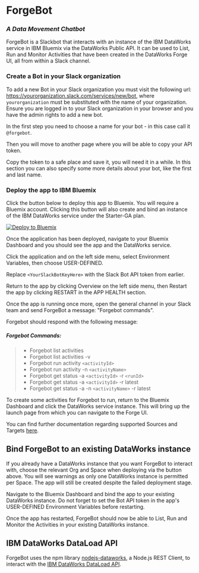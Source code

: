 # ForgeBot
### *A Data Movement Chatbot*

ForgeBot is a Slackbot that interacts with an instance of the IBM DataWorks service in IBM Bluemix via the DataWorks Public API.
It can be used to List, Run and Monitor Activities that have been created in the DataWorks Forge UI, all from within a Slack channel.

### Create a Bot in your Slack organization

To add a new Bot in your Slack organization you must visit the following url: https://yourorganization.slack.com/services/new/bot, where `yourorganization` must be substituted with the name of your organization. Ensure you are logged in to your Slack organization in your browser and you have the admin rights to add a new bot.


In the first step you need to choose a name for your bot - in this case call it `@forgebot`. 

Then you will move to another page where you will be able to copy your API token.

Copy the token to a safe place and save it, you will need it in a while. In this section you can also specify some more details about your bot, like the first and last name.

### Deploy the app to IBM Bluemix

Click the button below to deploy this app to Bluemix. You will require a Bluemix account. Clicking this button will also create and bind an instance of the IBM DataWorks service under the Starter-GA plan.

[![Deploy to Bluemix](https://bluemix.net/deploy/button.png)](https://bluemix.net/deploy?repository=https://github.com/DamianCummins/dataworks-forgebot)

Once the application has been deployed, navigate to your Bluemix Dashboard and you should see the app and the DataWorks service.

Click the application and on the left side menu, select Environment Variables, then choose USER-DEFINED.

Replace `<YourSlackBotKeyHere>` with the Slack Bot API token from earlier.

Return to the app by clicking Overview on the left side menu, then Restart the app by clicking RESTART in the APP HEALTH section.

Once the app is running once more, open the general channel in your Slack team and send ForgeBot a message: "Forgebot commands".

Forgebot should respond with the following message:

##### Forgebot Commands:

> - Forgebot list activities
> - Forgebot list activities -v
> - Forgebot run activity `<activityId>`
> - Forgebot run activity -n `<activityName>`
> - Forgebot get status -a `<activityId>` -r `<runId>`
> - Forgebot get status -a `<activityId>` -r latest
> - Forgebot get status -a -n `<activityName>` -r latest

To create some activities for Forgebot to run, return to the Bluemix Dashboard and click the DataWorks service instance. This will bring up the launch page from which you can navigate to the Forge UI.

You can find further documentation regarding supported Sources and Targets <a href="https://console.eu-gb.bluemix.net/docs/services/dataworks1/dataworks_overview.html#dataworks_overview">here</a>.

## Bind ForgeBot to an existing DataWorks instance

If you already have a DataWorks instance that you want ForgeBot to interact with, choose the relevant Org and Space when deploying via the button above. You will see warnings as only one DataWorks instance is permitted per Space. The app will still be created despite the failed deployment stage. 

Navigate to the Bluemix Dashboard and bind the app to your existing DataWorks instance. Do not forget to set the Bot API token in the app's USER-DEFINED Environment Variables before restarting. 

Once the app has restarted, ForgeBot should now be able to List, Run and Monitor the Activities in your existing DataWorks instance.

## IBM DataWorks DataLoad API

ForgeBot uses the npm library <a href="https://www.npmjs.com/package/nodejs-dataworks">nodejs-dataworks</a>, a Node.js REST Client, to interact with the <a href="https://console.eu-gb.bluemix.net/docs/services/dataworks1/t_start_get_data.html#task_d4j_q1r_np">IBM DataWorks DataLoad API</a>.